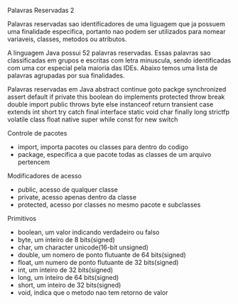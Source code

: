 
Palavras Reservadas 2

Palavras reservadas sao identificadores de uma liguagem que ja possuem
uma finalidade especifica, portanto nao podem ser utilizados para nomear
variaveis, classes, metodos ou atributos.

A linguagem Java possui 52 palavras reservadas.
Essas palavras sao classificadas em grupos e escritas com letra minuscula, 
sendo identificadas com uma cor especial pela maioria das IDEs.
Abaixo temos uma lista de palavras agrupadas por sua finalidades.


Palavras reservadas em Java
abstract  continue  goto  packge  synchronized
assert  default  if  private  this
boolean  do  implements  protected  throw
break  double  import  public  throws
byte  else  instanceof  return  transient
case  extends  int  short  try
catch  final  interface  static  void
char  finally  long  strictfp  volatile
class  float  native  super  while
const  for  new  switch


Controle de pacotes
- import, importa pacotes ou classes para dentro do codigo
- package, especifica a que pacote todas as classes de um arquivo pertencem

Modificadores de acesso
- public, acesso de qualquer classe
- private, acesso apenas dentro da classe
- protected, acesso por classes no mesmo pacote e subclasses

Primitivos
- boolean, um valor indicando verdadeiro ou falso
- byte, um inteiro de 8 bits(signed)
- char, um character unicode(16-bit unsigned)
- double, um nomero de ponto flutuante de 64 bits(signed)
- float, um numero de ponto flutuante de 32 bits(signed)
- int, um inteiro de 32 bits(signed)
- long, um inteiro de 64 bits(signed)
- short, um inteiro de 32 bits(signed)
- void, indica que o metodo nao tem retorno de valor



